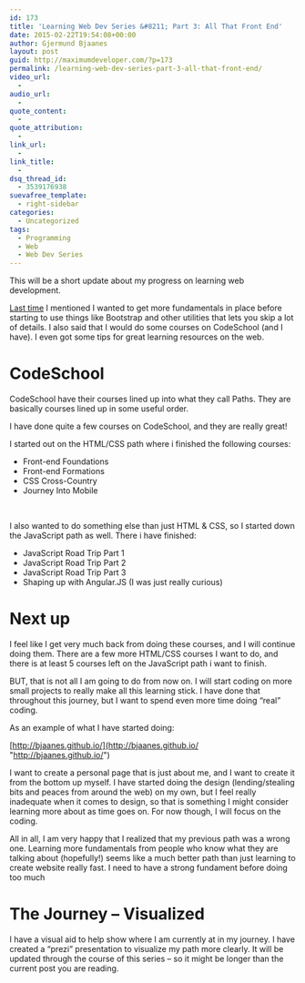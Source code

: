 ```yaml
---
id: 173
title: 'Learning Web Dev Series &#8211; Part 3: All That Front End'
date: 2015-02-22T19:54:08+00:00
author: Gjermund Bjaanes
layout: post
guid: http://maximumdeveloper.com/?p=173
permalink: /learning-web-dev-series-part-3-all-that-front-end/
video_url:
  - 
audio_url:
  - 
quote_content:
  - 
quote_attribution:
  - 
link_url:
  - 
link_title:
  - 
dsq_thread_id:
  - 3539176938
suevafree_template:
  - right-sidebar
categories:
  - Uncategorized
tags:
  - Programming
  - Web
  - Web Dev Series
---
```

This will be a short update about my progress on learning web development.

[Last time](http://maximumdeveloper.com/learning-web-dev-series-part-2-wrong-turn/ "Learning Web Dev Series – Part 2: Wrong turn") I mentioned I wanted to get more fundamentals in place before starting to use things like Bootstrap and other utilities that lets you skip a lot of details. I also said that I would do some courses on CodeSchool (and I have). I even got some tips for great learning resources on the web.

# CodeSchool

CodeSchool have their courses lined up into what they call Paths. They are basically courses lined up in some useful order.

I have done quite a few courses on CodeSchool, and they are really great!
  
I started out on the HTML/CSS path where i finished the following courses:

  * Front-end Foundations
  * Front-end Formations
  * CSS Cross-Country
  * Journey Into Mobile

&nbsp;

I also wanted to do something else than just HTML & CSS, so I started down the JavaScript path as well. There i have finished:

  * JavaScript Road Trip Part 1
  * JavaScript Road Trip Part 2
  * JavaScript Road Trip Part 3
  * Shaping up with Angular.JS (I was just really curious)

# Next up

I feel like I get very much back from doing these courses, and I will continue doing them. There are a few more HTML/CSS courses I want to do, and there is at least 5 courses left on the JavaScript path i want to finish.

BUT, that is not all I am going to do from now on. I will start coding on more small projects to really make all this learning stick. I have done that throughout this journey, but I want to spend even more time doing “real” coding.

As an example of what I have started doing:
  
[http://bjaanes.github.io/](http://bjaanes.github.io/ "http://bjaanes.github.io/")

I want to create a personal page that is just about me, and I want to create it from the bottom up myself. I have started doing the design (lending/stealing bits and peaces from around the web) on my own, but I feel really inadequate when it comes to design, so that is something I might consider learning more about as time goes on. For now though, I will focus on the coding.

All in all, I am very happy that I realized that my previous path was a wrong one. Learning more fundamentals from people who know what they are talking about (hopefully!) seems like a much better path than just learning to create website really fast. I need to have a strong fundament before doing too much

# The Journey – Visualized

I have a visual aid to help show where I am currently at in my journey. I have created a “prezi” presentation to visualize my path more clearly. It will be updated through the course of this series – so it might be longer than the current post you are reading.

<!-- Generated using Prezi Embedder. Get yours here: http://wordpress.org/plugins/prezi-embedder/ -->

<div class="addtoany_share_save_container addtoany_content_bottom">
  <div class="a2a_kit a2a_kit_size_32 addtoany_list a2a_target" id="wpa2a_15">
    <a class="a2a_button_facebook" href="http://www.addtoany.com/add_to/facebook?linkurl=http%3A%2F%2Fgjermundbjaanes.com%2Flearning-web-dev-series-part-3-all-that-front-end%2F&linkname=Learning%20Web%20Dev%20Series%20%E2%80%93%20Part%203%3A%20All%20That%20Front%20End" title="Facebook" rel="nofollow" target="_blank"></a><a class="a2a_button_twitter" href="http://www.addtoany.com/add_to/twitter?linkurl=http%3A%2F%2Fgjermundbjaanes.com%2Flearning-web-dev-series-part-3-all-that-front-end%2F&linkname=Learning%20Web%20Dev%20Series%20%E2%80%93%20Part%203%3A%20All%20That%20Front%20End" title="Twitter" rel="nofollow" target="_blank"></a><a class="a2a_button_google_plus" href="http://www.addtoany.com/add_to/google_plus?linkurl=http%3A%2F%2Fgjermundbjaanes.com%2Flearning-web-dev-series-part-3-all-that-front-end%2F&linkname=Learning%20Web%20Dev%20Series%20%E2%80%93%20Part%203%3A%20All%20That%20Front%20End" title="Google+" rel="nofollow" target="_blank"></a><a class="a2a_dd addtoany_share_save" href="https://www.addtoany.com/share"></a>
  </div>
</div>